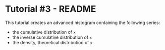 Tutorial #3 - README
====================

This tutorial creates an advanced histogram containing the following series:

+ the cumulative distribution of `x`
+ the inverse cumulative distribution of `x`
+ the density, theoretical distribution of `x`
